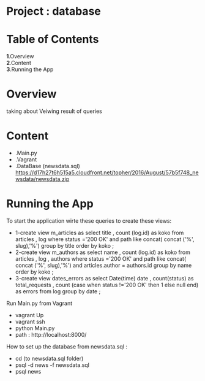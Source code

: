 # Project : database
  
  # Table of Contents
 **1**.Overview  
 **2**.Content  
 **3**.Running the App
  
  # Overview
  taking about Veiwing result of queries 
  # Content
  * .Main.py
  * .Vagrant
  * .DataBase (newsdata.sql) https://d17h27t6h515a5.cloudfront.net/topher/2016/August/57b5f748_newsdata/newsdata.zip
# Running the App
To start the application wirte these queries to create these views:
  * 1-create view m_articles as select title , count (log.id) as koko from articles , log where status ='200 OK' and path like concat( concat ('%', slug),'%') group by title order by koko ;
  * 2-create view m_authors as  select name , count (log.id) as koko from articles , log , authors where status ='200 OK' and path like concat( concat ('%', slug),'%') and articles.author = authors.id group by name order by koko ;
  * 3-create view dates_errors as select Date(time) date , count(status) as total_requests , count (case when status !='200 OK' then 1 else null end) as errors from log group by date ;

Run Main.py from Vagrant
  * vagrant Up
  * vagrant ssh
  * python Main.py
  * path : http://localhost:8000/
  
How to set up the database from newsdata.sql :
  * cd (to newsdata.sql folder)
  * psql -d news -f newsdata.sql
  * psql news  
